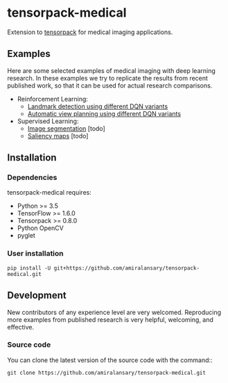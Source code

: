 # tensorpack-medical

Extension to [tensorpack](https://github.com/ppwwyyxx/tensorpack) for medical imaging applications.

## Examples
Here are some selected examples of medical imaging with deep learning research. In
these examples we try to replicate the results from recent published work, so that
it can be used for actual research comparisons.

+ Reinforcement Learning:
  - [Landmark detection using different DQN variants](examples/LandmarkDetection/DQN)
  - [Automatic view planning using different DQN variants](examples/AutomaticViewPlanning/DQN)
+ Supervised Learning:
  - [Image segmentation](examples) [todo]
  - [Saliency maps](examples) [todo]


## Installation

### Dependencies

tensorpack-medical requires:

+ Python >= 3.5
+ TensorFlow >= 1.6.0
+ Tensorpack >= 0.8.0
+ Python OpenCV
+ pyglet

### User installation
```
pip install -U git+https://github.com/amiralansary/tensorpack-medical.git
```

## Development

New contributors of any experience level are very welcomed. Reproducing more examples from published research is very helpful, welcoming, and effective.

### Source code
You can clone the latest version of the source code with the command::
```
git clone https://github.com/amiralansary/tensorpack-medical.git
```
